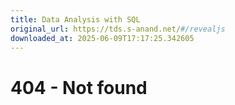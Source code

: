 ```yaml
---
title: Data Analysis with SQL
original_url: https://tds.s-anand.net/#/revealjs
downloaded_at: 2025-06-09T17:17:25.342605
---
```

404 - Not found
===============